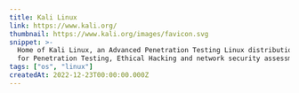 ```yaml
---
title: Kali Linux
link: https://www.kali.org/
thumbnail: https://www.kali.org/images/favicon.svg
snippet: >-
  Home of Kali Linux, an Advanced Penetration Testing Linux distribution used
  for Penetration Testing, Ethical Hacking and network security assessments.
tags: ["os", "linux"]
createdAt: 2022-12-23T00:00:00.000Z
---
```

